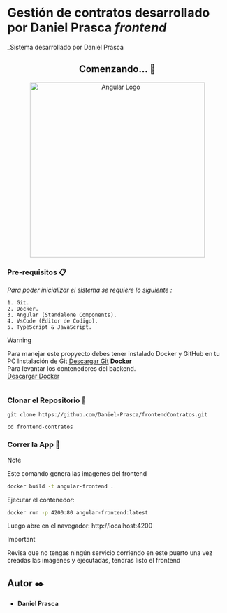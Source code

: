 # Gestión de contratos desarrollado por Daniel Prasca *frontend*
_Sistema desarrollado por Daniel Prasca

<div align="center">

## Comenzando... 🚀
</div>

<p align="center">
<a href="https://angular.dev"><img src="https://imgs.search.brave.com/Xkj8HMVUoD9qKnH36MGpNEiLymxzP-sNmIj9bB7M6t0/rs:fit:860:0:0/g:ce/aHR0cHM6Ly9zZWVr/bG9nby5jb20vaW1h/Z2VzL0EvYW5ndWxh/ci1sb2dvLTcwQkJF/MjIwQ0Itc2Vla2xv/Z28uY29tLnBuZw" width="400" alt="Angular Logo" /></a>
</p>

### Pre-requisitos 📋

_Para poder inicializar el sistema se requiere lo siguiente :_

```
1. Git.
2. Docker.
3. Angular (Standalone Components).
4. VsCode (Editor de Codigo).
5. TypeScript & JavaScript.
```


> [!WARNING]
> Para manejar este propyecto debes tener instalado Docker y GitHub en tu PC
> Instalación de Git
> [Descargar Git](https://git-scm.com/downloads)
>**Docker**  
> Para levantar los contenedores del backend.  
>[Descargar Docker](https://www.docker.com/get-started/)
> ````

### Clonar el Repositorio 🔧

```
git clone https://github.com/Daniel-Prasca/frontendContratos.git
```
```
cd frontend-contratos
```
### Correr la App 🚀
> [!NOTE]
> Este comando genera las imagenes del frontend
> ```sh
> docker build -t angular-frontend .
> ````
> Ejecutar el contenedor:
> ```sh
> docker run -p 4200:80 angular-frontend:latest
> ```
> Luego abre en el navegador: http://localhost:4200


> [!IMPORTANT]
> Revisa que no tengas ningún servicio corriendo en este puerto
> una vez creadas las imagenes y ejecutadas, tendrás listo el frontend 


## Autor ✒️

- **Daniel Prasca**
